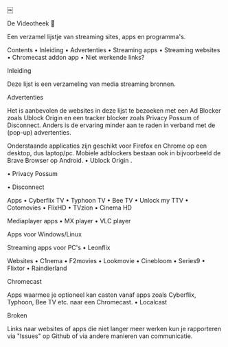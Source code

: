 ￼

De Videotheek 🎥 

Een verzamel lijstje van streaming sites, apps en programma's.

Contents
• Inleiding
• Advertenties
• Streaming apps
• Streaming websites
• Chromecast addon app
• Niet werkende links?

Inleiding

Deze lijst is een verzameling van media streaming bronnen.

Advertenties

Het is aanbevolen de websites in deze lijst te bezoeken met een Ad Blocker zoals Ublock Origin en een tracker blocker zoals Privacy Possum of Disconnect. Anders is de ervaring minder aan te raden in verband met de (pop-up) advertenties.

Onderstaande applicaties zijn geschikt voor Firefox en Chrome op een desktop, dus laptop/pc. Mobiele adblockers bestaan ook in bijvoorbeeld de Brave Browser op Android.
• 
Ublock Origin .

• 
Privacy Possum

• 
Disconnect

Apps
• Cyberflix TV
• Typhoon TV
• Bee TV
• Unlock my TTV
• Cotomovies
• FlixHD
• TVzion
• Cinema HD

Mediaplayer apps
• MX player
• VLC player

Apps voor Windows/Linux

Streaming apps voor PC's
• Leonflix

Websites
• C1nema
• F2movies
• Lookmovie
• Cinebloom
• Series9
• Flixtor
• Raindierland

Chromecast

Apps waarmee je optioneel kan casten vanaf apps zoals Cyberflix, Typhoon, Bee TV etc. naar een Chromecast.
• Localcast

Broken

Links naar websites of apps die niet langer meer werken kun je rapporteren via "Issues" op Github of via andere manieren van communicatie.